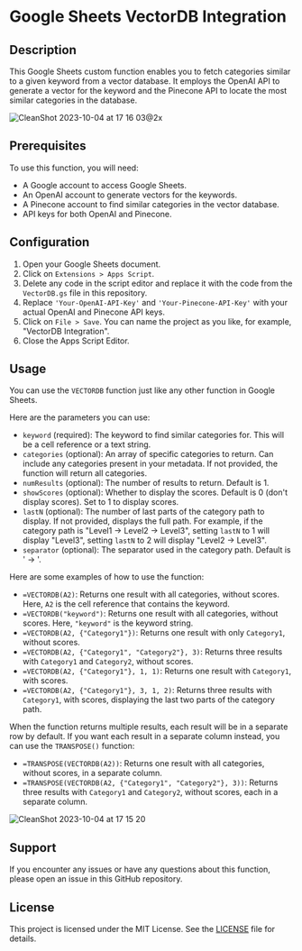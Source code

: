 # Google Sheets VectorDB Integration

## Description

This Google Sheets custom function enables you to fetch categories similar to a given keyword from a vector database. It employs the OpenAI API to generate a vector for the keyword and the Pinecone API to locate the most similar categories in the database.

![CleanShot 2023-10-04 at 17 16 03@2x](https://github.com/yigitkonur/pineconedb-appscript-integration-for-sheets/assets/9989650/e0e2fba6-a510-405d-a9f2-7341d608987a)


## Prerequisites

To use this function, you will need:

- A Google account to access Google Sheets.
- An OpenAI account to generate vectors for the keywords.
- A Pinecone account to find similar categories in the vector database.
- API keys for both OpenAI and Pinecone.

## Configuration

1. Open your Google Sheets document.
2. Click on `Extensions > Apps Script`.
3. Delete any code in the script editor and replace it with the code from the `VectorDB.gs` file in this repository.
4. Replace `'Your-OpenAI-API-Key'` and `'Your-Pinecone-API-Key'` with your actual OpenAI and Pinecone API keys.
5. Click on `File > Save`. You can name the project as you like, for example, "VectorDB Integration".
6. Close the Apps Script Editor.

## Usage

You can use the `VECTORDB` function just like any other function in Google Sheets.

Here are the parameters you can use:

- `keyword` (required): The keyword to find similar categories for. This will be a cell reference or a text string.
- `categories` (optional): An array of specific categories to return. Can include any categories present in your metadata. If not provided, the function will return all categories.
- `numResults` (optional): The number of results to return. Default is 1.
- `showScores` (optional): Whether to display the scores. Default is 0 (don't display scores). Set to 1 to display scores.
- `lastN` (optional): The number of last parts of the category path to display. If not provided, displays the full path. For example, if the category path is "Level1 -> Level2 -> Level3", setting `lastN` to 1 will display "Level3", setting `lastN` to 2 will display "Level2 -> Level3".
- `separator` (optional): The separator used in the category path. Default is ' -> '.

Here are some examples of how to use the function:

- `=VECTORDB(A2)`: Returns one result with all categories, without scores. Here, `A2` is the cell reference that contains the keyword.
- `=VECTORDB("keyword")`: Returns one result with all categories, without scores. Here, `"keyword"` is the keyword string.
- `=VECTORDB(A2, {"Category1"})`: Returns one result with only `Category1`, without scores.
- `=VECTORDB(A2, {"Category1", "Category2"}, 3)`: Returns three results with `Category1` and `Category2`, without scores.
- `=VECTORDB(A2, {"Category1"}, 1, 1)`: Returns one result with `Category1`, with scores.
- `=VECTORDB(A2, {"Category1"}, 3, 1, 2)`: Returns three results with `Category1`, with scores, displaying the last two parts of the category path.

When the function returns multiple results, each result will be in a separate row by default. If you want each result in a separate column instead, you can use the `TRANSPOSE()` function:

- `=TRANSPOSE(VECTORDB(A2))`: Returns one result with all categories, without scores, in a separate column.
- `=TRANSPOSE(VECTORDB(A2, {"Category1", "Category2"}, 3))`: Returns three results with `Category1` and `Category2`, without scores, each in a separate column.

![CleanShot 2023-10-04 at 17 15 20](https://github.com/yigitkonur/pineconedb-appscript-integration-for-sheets/assets/9989650/69094370-3b22-45f1-b89a-0e80f124967d)


## Support

If you encounter any issues or have any questions about this function, please open an issue in this GitHub repository.

## License

This project is licensed under the MIT License. See the [LICENSE](LICENSE) file for details.
